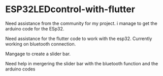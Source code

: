 # ESP32LEDcontrol-with-flutter
Need assistance from the community for my project. i manage to get the arduino code for the ESp32.

Need assistance for the flutter code to work with the esp32. Currently working on bluetooth connection.

Mangage to create a slider bar.

Need help in mergering the slider bar with the bluetooth function and the arduino codes
